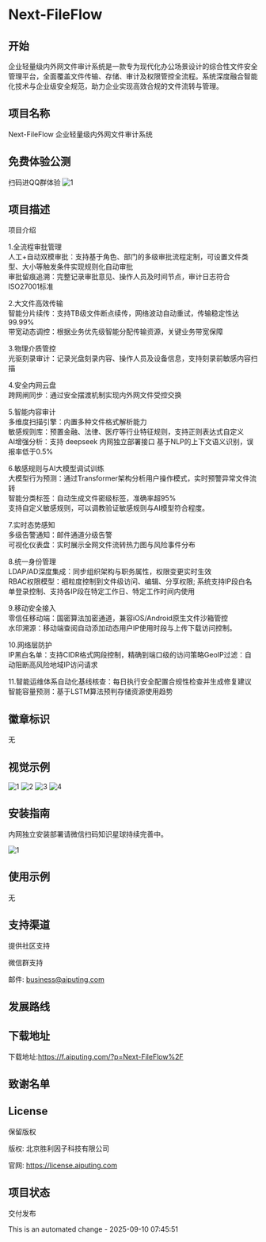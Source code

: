 # Next-FileFlow

## 开始

​企业轻量级内外网文件审计系统是一款专为现代化办公场景设计的综合性文件安全管理平台，全面覆盖文件传输、存储、审计及权限管控全流程。系统深度融合智能化技术与企业级安全规范，助力企业实现高效合规的文件流转与管理。

## 项目名称
Next-FileFlow ​企业轻量级内外网文件审计系统

## 免费体验公测
扫码进QQ群体验
![1](./img/qq-next-ff.jpg "点击返回首页")


## 项目描述
项目介绍

1.全流程审批管理​  
​人工+自动双模审批​：支持基于角色、部门的多级审批流程定制，可设置文件类型、大小等触发条件实现规则化自动审批  
​审批留痕追溯​：完整记录审批意见、操作人员及时间节点，审计日志符合ISO27001标准 

​2.大文件高效传输​  
​智能分片续传​：支持TB级文件断点续传，网络波动自动重试，传输稳定性达99.99%  
​带宽动态调控​：根据业务优先级智能分配传输资源，关键业务带宽保障 

​3.物理介质管控​  
​光驱刻录审计​：记录光盘刻录内容、操作人员及设备信息，支持刻录前敏感内容扫描  
<!-- ​USB设备鉴权​：对接加密U盾体系，非授权外设自动阻断并告警 -->

​4.安全内网云盘​  
​跨网闸同步​：通过安全摆渡机制实现内外网文件受控交换 


​5.智能内容审计​  
​多维度扫描引擎​：内置多种文件格式解析能力  
​敏感规则库​：预置金融、法律、医疗等行业特征规则，支持正则表达式自定义  
​AI增强分析​：支持 deepseek 内网独立部署接口 基于NLP的上下文语义识别，误报率低于0.5% 

​6.敏感规则与AI大模型调试训练  
​大模型行为预测​：通过Transformer架构分析用户操作模式，实时预警异常文件流转  
​智能分类标签​：自动生成文件密级标签，准确率超95%  
支持自定义敏感规则，可以调教验证敏感规则与AI模型符合程度。 

​7.实时态势感知​  
​多级告警通知​：邮件通道分级告警  
​可视化仪表盘​：实时展示全网文件流转热力图与风险事件分布 

​8.统一身份管理​  
​LDAP/AD深度集成​：同步组织架构与职务属性，权限变更实时生效  
​RBAC权限模型​：细粒度控制到文件级访问、编辑、分享权限; 系统支持IP段白名单登录控制、支持各IP段在特定工作日、特定工作时间内使用

​9.移动安全接入​  
​零信任移动端​：国密算法加密通道，兼容iOS/Android原生文件沙箱管控  
​水印溯源​：移动端查阅自动添加动态用户IP使用时段与上传下载访问控制。 

​10.网络层防护​  
​IP黑白名单​：支持CIDR格式网段控制，精确到端口级的访问策略 
​GeoIP过滤​：自动阻断高风险地域IP访问请求 
 
​11.智能运维体系​ 
​自动化基线核查​：每日执行安全配置合规性检查并生成修复建议  
​智能容量预测​：基于LSTM算法预判存储资源使用趋势


## 徽章标识
无

## 视觉示例
![1](./img/1.png "点击返回首页")
![2](./img/2.png "点击返回首页")
![3](./img/3.png "点击返回首页")
![4](./img/4.png "点击返回首页")

## 安装指南
内网独立安装部署请微信扫码知识星球持续完善中。

![1](./img/kcode.png "点击返回首页")

## 使用示例
无

## 支持渠道
提供社区支持

微信群支持

邮件: business@aiputing.com

## 发展路线


## 下载地址
下载地址:https://f.aiputing.com/?p=Next-FileFlow%2F


## 致谢名单
 

## License
保留版权

版权: 北京胜利因子科技有限公司

官网: https://license.aiputing.com
## 项目状态
交付发布


This is an automated change - 2025-09-10 07:45:51
